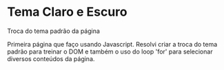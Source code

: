 # Tema Claro e Escuro
 Troca do tema padrão da página

 Primeira página que faço usando Javascript. Resolvi criar a troca do tema padrão para treinar o DOM e também o uso do loop 'for' para selecionar diversos conteúdos da página.
